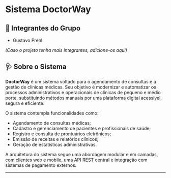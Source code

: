 # Sistema DoctorWay

## 👥 Integrantes do Grupo

- Gustavo Prehl

*(Caso o projeto tenha mais integrantes, adicione-os aqui)*

## 🩺 Sobre o Sistema

**DoctorWay** é um sistema voltado para o agendamento de consultas e a gestão de clínicas médicas. Seu objetivo é modernizar e automatizar os processos administrativos e operacionais de clínicas de pequeno e médio porte, substituindo métodos manuais por uma plataforma digital acessível, segura e eficiente.

O sistema contempla funcionalidades como:

- Agendamento de consultas médicas;
- Cadastro e gerenciamento de pacientes e profissionais de saúde;
- Registro e consulta de prontuários eletrônicos;
- Emissão de receitas e relatórios clínicos;
- Geração de estatísticas administrativas.

A arquitetura do sistema segue uma abordagem modular e em camadas, com clientes web e mobile, uma API REST central e integração com sistemas de pagamento externos.

---


